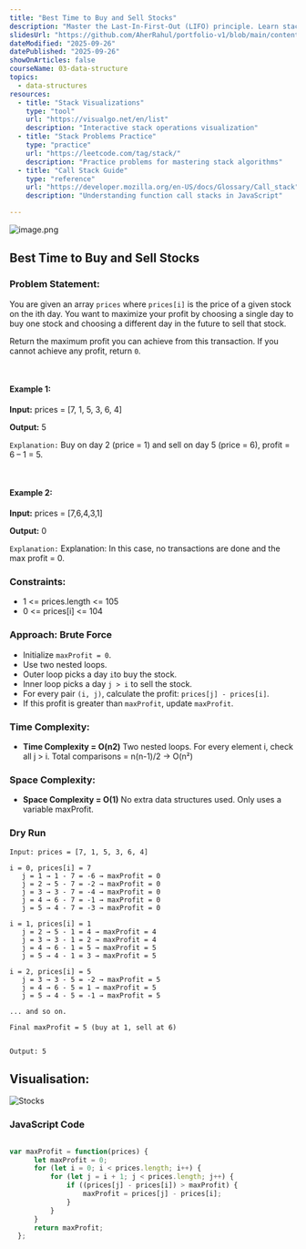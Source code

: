```yaml
---
title: "Best Time to Buy and Sell Stocks"
description: "Master the Last-In-First-Out (LIFO) principle. Learn stack operations, expression evaluation, backtracking algorithms, and real-world applications of stack data structures."
slidesUrl: "https://github.com/AherRahul/portfolio-v1/blob/main/content/articles"
dateModified: "2025-09-26"
datePublished: "2025-09-26"
showOnArticles: false
courseName: 03-data-structure
topics:
  - data-structures
resources:
  - title: "Stack Visualizations"
    type: "tool"
    url: "https://visualgo.net/en/list"
    description: "Interactive stack operations visualization"
  - title: "Stack Problems Practice"
    type: "practice"
    url: "https://leetcode.com/tag/stack/"
    description: "Practice problems for mastering stack algorithms"
  - title: "Call Stack Guide"
    type: "reference"
    url: "https://developer.mozilla.org/en-US/docs/Glossary/Call_stack"
    description: "Understanding function call stacks in JavaScript"

---
```


![image.png](https://res.cloudinary.com/duojkrgue/image/upload/v1758777256/Portfolio/dsa/Data_Structure_and_algorithms_xibaur.png)


Best Time to Buy and Sell Stocks 
-------------------------------------

### Problem Statement:
You are given an array `prices` where `prices[i]` is the price of a given stock on the ith day. You want to maximize your profit by choosing a single day to buy one stock and choosing a different day in the future to sell that stock.

Return the maximum profit you can achieve from this transaction. If you cannot achieve any profit, return `0`.

<br />

#### Example 1:

**Input:** prices = \[7, 1, 5, 3, 6, 4\]

**Output:** 5

`Explanation:` Buy on day 2 (price = 1) and sell on day 5 (price = 6), profit = 6 – 1 = 5.

<br />

#### Example 2:

**Input:** prices = \[7,6,4,3,1\]

**Output:** 0

`Explanation:` Explanation: In this case, no transactions are done and the max profit = 0.

### Constraints:

*   1 <= prices.length <= 105
*   0 <= prices\[i\] <= 104

### Approach: Brute Force

*   Initialize `maxProfit = 0`.
*   Use two nested loops.
*   Outer loop picks a day `i`to buy the stock.
*   Inner loop picks a day `j > i` to sell the stock.
*   For every pair `(i, j)`, calculate the profit: `prices[j] - prices[i]`.
*   If this profit is greater than `maxProfit`, update `maxProfit`.

### Time Complexity:

*   **Time Complexity = O(n2)** Two nested loops. For every element i, check all j > i. Total comparisons = n(n-1)/2 → O(n²)
    

### Space Complexity:

*   **Space Complexity = O(1)** No extra data structures used. Only uses a variable maxProfit.
    

### Dry Run

```
Input: prices = [7, 1, 5, 3, 6, 4]

i = 0, prices[i] = 7
   j = 1 → 1 - 7 = -6 → maxProfit = 0
   j = 2 → 5 - 7 = -2 → maxProfit = 0
   j = 3 → 3 - 7 = -4 → maxProfit = 0
   j = 4 → 6 - 7 = -1 → maxProfit = 0
   j = 5 → 4 - 7 = -3 → maxProfit = 0

i = 1, prices[i] = 1
   j = 2 → 5 - 1 = 4 → maxProfit = 4
   j = 3 → 3 - 1 = 2 → maxProfit = 4
   j = 4 → 6 - 1 = 5 → maxProfit = 5
   j = 5 → 4 - 1 = 3 → maxProfit = 5

i = 2, prices[i] = 5
   j = 3 → 3 - 5 = -2 → maxProfit = 5
   j = 4 → 6 - 5 = 1 → maxProfit = 5
   j = 5 → 4 - 5 = -1 → maxProfit = 5

... and so on.

Final maxProfit = 5 (buy at 1, sell at 6)
  

Output: 5
```

## Visualisation:

![Stocks](https://namastedev.com/blog/wp-content/uploads/2025/06/Screenshot-2025-06-27-at-12.58.36 PM.png)

### JavaScript Code

```javascript

var maxProfit = function(prices) {
      let maxProfit = 0;
      for (let i = 0; i < prices.length; i++) {
          for (let j = i + 1; j < prices.length; j++) {
              if ((prices[j] - prices[i]) > maxProfit) {
                  maxProfit = prices[j] - prices[i];
              }
          }
      }
      return maxProfit;
  };     
```